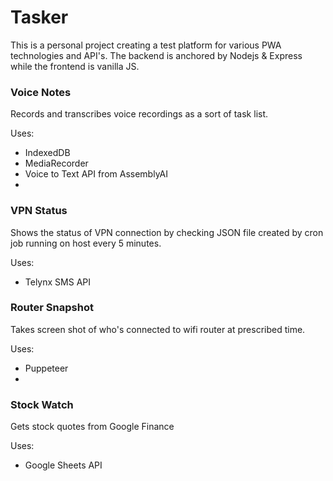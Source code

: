 # Tasker
This is a personal project creating a test platform for various PWA technologies and API's.  The backend is anchored by Nodejs & Express while the frontend is vanilla JS.

### Voice Notes
Records and transcribes voice recordings as a sort of task list.

Uses:
- IndexedDB
- MediaRecorder
- Voice to Text API from AssemblyAI
- 
### VPN Status
Shows the status of VPN connection by checking JSON file created by cron job running on host every 5 minutes.

Uses:
- Telynx SMS API
### Router Snapshot
Takes screen shot of who's connected to wifi router at prescribed time.

Uses:
- Puppeteer
- 
### Stock Watch
Gets stock quotes from Google Finance

Uses:
- Google Sheets API
